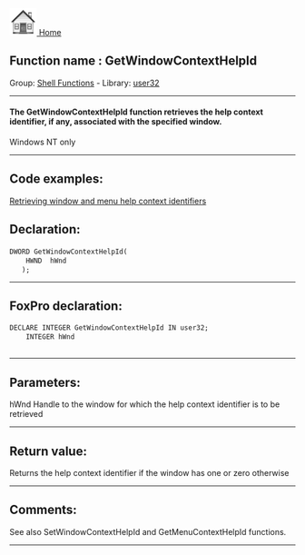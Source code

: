 [<img src="../../images/home.png"> Home ](https://github.com/VFPX/Win32API)  

## Function name : GetWindowContextHelpId
Group: [Shell Functions](../../functions_group.md#Shell_Functions)  -  Library: [user32](../../libraries.md#user32)  
***  


#### The GetWindowContextHelpId function retrieves the help context identifier, if any, associated with the specified window.

Windows NT only
***  


## Code examples:
[Retrieving window and menu help context identifiers](../../samples/sample_025.md)  

## Declaration:
```foxpro  
DWORD GetWindowContextHelpId(
    HWND  hWnd	
   );  
```  
***  


## FoxPro declaration:
```foxpro  
DECLARE INTEGER GetWindowContextHelpId IN user32;
	INTEGER hWnd
  
```  
***  


## Parameters:
hWnd
Handle to the window for which the help context identifier is to be retrieved  
***  


## Return value:
Returns the help context identifier if the window has one or zero otherwise  
***  


## Comments:
See also SetWindowContextHelpId and GetMenuContextHelpId functions.  
  
***  

